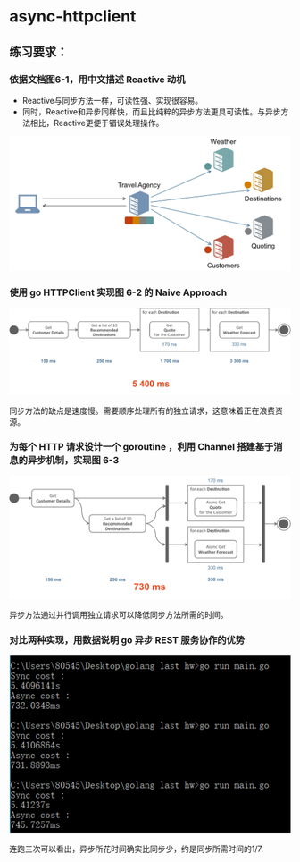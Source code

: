 # async-httpclient

## 练习要求：
### 依据文档图6-1，用中文描述 Reactive 动机

* Reactive与同步方法一样，可读性强、实现很容易。
* 同时，Reactive和异步同样快，而且比纯粹的异步方法更具可读性。与异步方法相比，Reactive更便于错误处理操作。

![Figure 6.1. Travel Agency Orchestration Service](images/Figure6.1.png)




### 使用 go HTTPClient 实现图 6-2 的 Naive Approach

![Figure 6.2. Time consumed to create a response for the client – synchronous way](images/Figure6.2.png)


同步方法的缺点是速度慢。需要顺序处理所有的独立请求，这意味着正在浪费资源。



### 为每个 HTTP 请求设计一个 goroutine ，利用 Channel 搭建基于消息的异步机制，实现图 6-3

![Figure 6.3. Time consumed to create a response for the client – asynchronous way](images/Figure6.3.png)


异步方法通过并行调用独立请求可以降低同步方法所需的时间。




### 对比两种实现，用数据说明 go 异步 REST 服务协作的优势

![compare](images/compare.png)


连跑三次可以看出，异步所花时间确实比同步少，约是同步所需时间的1/7.
